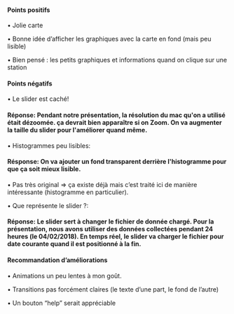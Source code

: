 #### Points positifs

  • Jolie carte
  
  • Bonne idée d’afficher les graphiques avec la carte en fond (mais peu lisible)
  
  • Bien pensé : les petits graphiques et informations quand on clique sur une station

#### Points négatifs

  • Le slider est caché!
  
  #### Réponse: Pendant notre présentation, la résolution du mac qu'on a utilisé était dézoomée. ça devrait bien apparaître si on Zoom. On va augmenter la taille du slider pour l'améliorer quand même.
  
  • Histogrammes peu lisibles:
  
  #### Résponse: On va ajouter un fond transparent derrière l'histogramme pour que ça soit mieux lisible.
  
  • Pas très original => ça existe déjà mais c’est traité ici de manière intéressante (histogramme en particulier).
  
  • Que représente le slider ?:
  
  #### Réponse: Le slider sert à changer le fichier de donnée chargé. Pour la présentation, nous avons utiliser des données collectées pendant 24 heures (le 04/02/2018). En temps réel, le slider va charger le fichier pour date courante quand il est positionné à la fin.

#### Recommandation d’améliorations

  • Animations un peu lentes à mon goût.
  
  • Transitions pas forcément claires (le texte d’une part, le fond de l’autre)
  
  • Un bouton “help” serait appréciable
